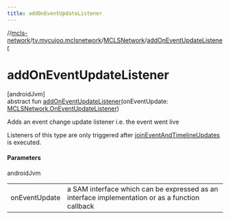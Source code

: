 ```yaml
---
title: addOnEventUpdateListener
---
```

//[mcls-network](../../../index.html)/[tv.mycujoo.mclsnetwork](../index.html)/[MCLSNetwork](index.html)/[addOnEventUpdateListener](add-on-event-update-listener.html)



# addOnEventUpdateListener



[androidJvm]\
abstract fun [addOnEventUpdateListener](add-on-event-update-listener.html)(onEventUpdate: [MCLSNetwork.OnEventUpdateListener](-on-event-update-listener/index.html))



Adds an event change update listener i.e. the event went live



Listeners of this type are only triggered after [joinEventAndTimelineUpdates](join-event-and-timeline-updates.html) is executed.



#### Parameters


androidJvm

| | |
|---|---|
| onEventUpdate | a SAM interface which can be expressed as an interface implementation or as a function callback |




